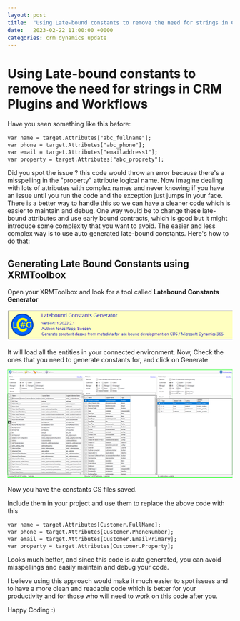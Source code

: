 ```yaml
---
layout: post
title:  "Using Late-bound constants to remove the need for strings in CRM Plugins and Workflows"
date:   2023-02-22 11:00:00 +0000
categories: crm dynamics update
---
```


# Using Late-bound constants to remove the need for strings in CRM Plugins and Workflows

Have you seen something like this before:

    var name = target.Attributes["abc_fullname"];
    var phone = target.Attributes["abc_phone"];
    var email = target.Attributes["emailaddress1"];
    var property = target.Attributes["abc_proprety"];
    
Did you spot the issue ? 
this code would throw an error because there's a misspelling in the "property" attribute logical name. Now imagine dealing with lots of attributes with complex names and never knowing if you have an issue until you run the code and the exception just jumps in your face.
There is a better way to handle this so we can have a cleaner code which is easier to maintain and debug.
One way would be to change these late-bound attributes and use early bound contracts, which is good but it might introduce some complexity that you want to avoid.
The easier and less complex way is to use auto generated late-bound constants.
Here's how to do that:
## Generating Late Bound Constants using XRMToolbox
Open your XRMToolbox and look for a tool called **Latebound Constants Generator**

![Late Bound Image 1](/assets/late-bound-image-1.PNG)

It will load all the entities in your connected environment.
Now, Check the ones that you need to generate constants for, and click on Generate

![Late Bound Image 2](/assets/late-bound-image-2.PNG)

Now you have the constants CS files saved.

Include them in your project and use them to replace the above code with this

    var name = target.Attributes[Customer.FullName];
    var phone = target.Attributes[Customer.PhoneNumber];
    var email = target.Attributes[Customer.EmailPrimary];
    var property = target.Attributes[Customer.Property];

Looks much better, and since this code is auto generated, you can avoid misspellings and easily maintain and debug your code.

I believe using this approach would make it much easier to spot issues and to have a more clean and readable code which is better for your productivity and for those who will need to work on this code after you.

Happy Coding :)




